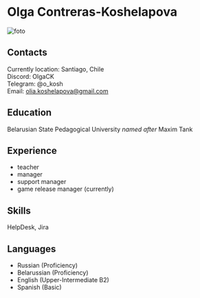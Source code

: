 # Olga Contreras-Koshelapova
![foto](https://www.instagram.com/p/B5cqBgUFIBM/)
## Contacts
  Currently location: Santiago, Chile\
  Discord: OlgaCK\
  Telegram: @o_kosh\
  Email: olia.koshelapova@gmail.com

## Education
  Belarusian State Pedagogical University *named after* Maxim Tank

## Experience
   - teacher
   - manager
   - support manager
   - game release manager (currently)
   
## Skills 
  HelpDesk, Jira

## Languages
- Russian (Proficiency)
- Belarussian (Proficiency)
- English (Upper-Intermediate B2)
- Spanish (Basic)